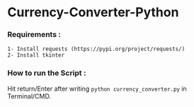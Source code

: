 # Currency-Converter-Python

### Requirements :
    1- Install requests (https://pypi.org/project/requests/)
    2- Install tkinter

### How to run the Script :
Hit return/Enter after writing `python currency_converter.py` in Terminal/CMD.